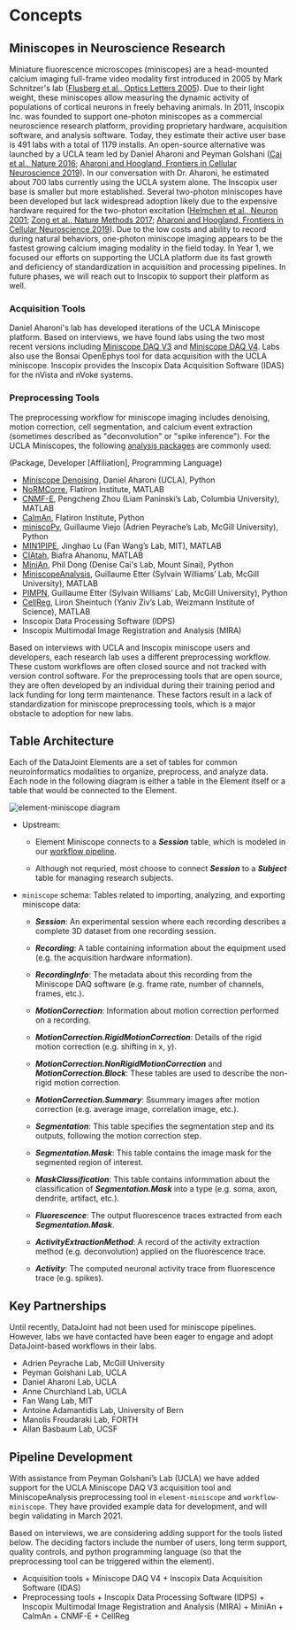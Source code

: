 # Concepts

## Miniscopes in Neuroscience Research

Miniature fluorescence microscopes (miniscopes) are a head-mounted calcium imaging full-frame video modality first introduced in 2005 by Mark Schnitzer's lab ([Flusberg et al., Optics Letters 2005](https://pubmed.ncbi.nlm.nih.gov/16190441/)). Due to their light weight, these miniscopes allow measuring the dynamic activity of populations of cortical neurons in freely behaving animals. In 2011, Inscopix Inc. was founded to support one-photon miniscopes as a commercial neuroscience research platform, providing proprietary hardware, acquisition software, and analysis software. Today, they estimate their active user base is 491 labs with a total of 1179 installs. An open-source alternative was launched by a UCLA team led by Daniel Aharoni and Peyman Golshani ([Cai et al., Nature 2016](https://www.ncbi.nlm.nih.gov/pmc/articles/PMC5063500/); [Aharoni and Hoogland, Frontiers in Cellular Neuroscience 2019](https://www.ncbi.nlm.nih.gov/pmc/articles/PMC6461004/)). In our conversation with Dr. Aharoni, he estimated about 700 labs currently using the UCLA system alone. The Inscopix user base is smaller but more established. Several two-photon miniscopes have been developed but lack widespread adoption likely due to the expensive hardware required for the two-photon excitation ([Helmchen et al., Neuron 2001](https://pubmed.ncbi.nlm.nih.gov/11580892/); [Zong et al., Nature Methods 2017](https://pubmed.ncbi.nlm.nih.gov/28553965/); [Aharoni and Hoogland, Frontiers in Cellular Neuroscience 2019](https://www.ncbi.nlm.nih.gov/pmc/articles/PMC6461004/)). Due to the low costs and ability to record during natural behaviors, one-photon miniscope imaging appears to be the fastest growing calcium imaging modality in the field today. In Year 1, we focused our efforts on supporting the UCLA platform due its fast growth and deficiency of standardization in acquisition and processing pipelines. In future phases, we will reach out to Inscopix to support their platform as well.

### Acquisition Tools

Daniel Aharoni's lab has developed iterations of the UCLA Miniscope platform. Based on interviews, we have found labs using the two most recent versions including [Miniscope DAQ V3](http://miniscope.org/index.php/Information_on_the_(previous_Version_3)_Miniscope_platform) and [Miniscope DAQ V4](https://github.com/Aharoni-Lab/Miniscope-v4/wiki). Labs also use the Bonsai OpenEphys tool for data acquisition with the UCLA miniscope. Inscopix provides the Inscopix Data Acquisition Software (IDAS) for the nVista and nVoke systems.

### Preprocessing Tools

The preprocessing workflow for miniscope imaging includes denoising, motion correction, cell segmentation, and calcium event extraction (sometimes described as "deconvolution" or "spike inference"). For the UCLA Miniscopes, the following [analysis packages](https://github.com/Aharoni-Lab/Miniscope-v4/wiki/Analysis-Packages) are commonly used:

(Package, Developer [Affiliation], Programming Language)

+ [Miniscope Denoising](https://github.com/Aharoni-Lab/Miniscope-v4/wiki/Removing-Horizontal-Noise-from-Recordings), Daniel Aharoni (UCLA), Python
+ [NoRMCorre](https://github.com/flatironinstitute/NoRMCorre), Flatiron Institute, MATLAB
+ [CNMF-E](https://github.com/zhoupc/CNMF_E), Pengcheng Zhou (Liam Paninski’s Lab, Columbia University), MATLAB
+ [CaImAn](https://github.com/flatironinstitute/CaImAn), Flatiron Institute, Python
+ [miniscoPy](https://github.com/PeyracheLab/miniscoPy), Guillaume Viejo (Adrien Peyrache’s Lab, McGill University), Python
+ [MIN1PIPE](https://github.com/JinghaoLu/MIN1PIPE), Jinghao Lu (Fan Wang’s Lab, MIT), MATLAB
+ [CIAtah](https://github.com/bahanonu/ciatah), Biafra Ahanonu, MATLAB
+ [MiniAn](https://github.com/DeniseCaiLab/minian), Phil Dong (Denise Cai's Lab, Mount Sinai), Python
+ [MiniscopeAnalysis](https://github.com/etterguillaume/MiniscopeAnalysis), Guillaume Etter (Sylvain Williams’ Lab, McGill University), MATLAB
+ [PIMPN](https://github.com/etterguillaume/PIMPN), Guillaume Etter (Sylvain Williams’ Lab, McGill University), Python
+ [CellReg](https://github.com/zivlab/CellReg), Liron Sheintuch (Yaniv Ziv’s Lab, Weizmann Institute of Science), MATLAB
+ Inscopix Data Processing Software (IDPS)
+ Inscopix Multimodal Image Registration and Analysis (MIRA)

Based on interviews with UCLA and Inscopix miniscope users and developers, each research lab uses a different preprocessing workflow. These custom workflows are often closed source and not tracked with version control software. For the preprocessing tools that are open source, they are often developed by an individual during their training period and lack funding for long term maintenance. These factors result in a lack of standardization for miniscope preprocessing tools, which is a major obstacle to adoption for new labs.

## Table Architecture

Each of the DataJoint Elements are a set of tables for common neuroinformatics modalities to organize, preprocess, and analyze data. Each node in the following diagram is either a table in the Element itself or a table that would be connected to the Element.

![element-miniscope diagram](https://raw.githubusercontent.com/datajoint/element-miniscope/main/images/attached_miniscope_element.svg)

- Upstream: 

    - Element Miniscope connects to a ***Session*** table, which is modeled in our [workflow pipeline](https://github.com/datajoint/workflow-miniscope/blob/main/workflow_deeplabcut/pipeline.py). 

    - Although not requried, most choose to connect ***Session*** to a ***Subject*** table for managing research subjects.

- `miniscope` schema: Tables related to importing, analyzing, and exporting miniscope data:

    + ***Session***: An experimental session where each recording describes a complete 3D dataset from one recording session.

    + ***Recording***: A table containing information about the equipment used (e.g. the acquisition hardware information).

    + ***RecordingInfo***: The metadata about this recording from the Miniscope DAQ software (e.g. frame rate, number of channels, frames, etc.).

    + ***MotionCorrection***: Information about motion correction performed on a recording.

    + ***MotionCorrection.RigidMotionCorrection***: Details of the rigid motion correction (e.g. shifting in x, y).

    + ***MotionCorrection.NonRigidMotionCorrection*** and ***MotionCorrection.Block***: These tables are used to describe the non-rigid motion correction.

    + ***MotionCorrection.Summary***: Ssummary images after motion correction (e.g. average image, correlation image, etc.).

    + ***Segmentation***: This table specifies the segmentation step and its outputs, following the motion correction step.

    + ***Segmentation.Mask***: This table contains the image mask for the segmented region of interest.

    + ***MaskClassification***: This table contains informmation about the classification of ***Segmentation.Mask*** into a type (e.g. soma, axon, dendrite, artifact, etc.).

    + ***Fluorescence***: The output fluorescence traces extracted from each ***Segmentation.Mask***.

    + ***ActivityExtractionMethod***: A record of the activity extraction method (e.g. deconvolution) applied on the fluorescence trace.

    + ***Activity***: The computed neuronal activity trace from fluorescence trace (e.g. spikes).

## Key Partnerships

Until recently, DataJoint had not been used for miniscope pipelines. However, labs we have contacted have been eager to engage and adopt DataJoint-based workflows in their labs.

+ Adrien Peyrache Lab, McGill University
+ Peyman Golshani Lab, UCLA
+ Daniel Aharoni Lab, UCLA
+ Anne Churchland Lab, UCLA
+ Fan Wang Lab, MIT
+ Antoine Adamantidis Lab, University of Bern
+ Manolis Froudaraki Lab, FORTH
+ Allan Basbaum Lab, UCSF

## Pipeline Development

With assistance from Peyman Golshani’s Lab (UCLA) we have added support for the UCLA Miniscope DAQ V3 acquisition tool and MiniscopeAnalysis preprocessing tool in `element-miniscope` and `workflow-miniscope`. They have provided example data for development, and will begin validating in March 2021.

Based on interviews, we are considering adding support for the tools listed below. The deciding factors include the number of users, long term support, quality controls, and python programming language (so that the preprocessing tool can be triggered within the element).

+ Acquisition tools + Miniscope DAQ V4 + Inscopix Data Acquisition Software (IDAS)
+ Preprocessing tools + Inscopix Data Processing Software (IDPS) + Inscopix Multimodal Image Registration and Analysis (MIRA) + MiniAn + CaImAn + CNMF-E + CellReg

